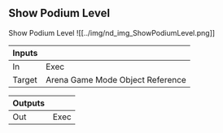 ## Show Podium Level
Show Podium Level
![[../img/nd_img_ShowPodiumLevel.png]]

|Inputs||
|--|--|
| In | Exec |
| Target | Arena Game Mode Object Reference |

|Outputs||
|--|--|
| Out | Exec |
